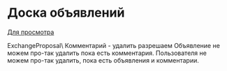 # Доска объявлений

[Для просмотра](http://83.166.245.197/)


ExchangeProposal\ 
Комментарий - удалить разрешаем
Объявление не можем про-так удалить пока есть комментария.
Пользователя не можем про-так удалить, пока есть объявления и комментарии.
